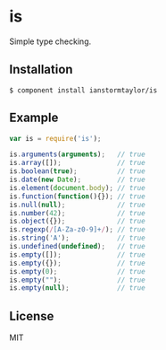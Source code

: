 # is
  
  Simple type checking.

## Installation

    $ component install ianstormtaylor/is

## Example

```js
var is = require('is');

is.arguments(arguments);   // true
is.array([]);              // true
is.boolean(true);          // true
is.date(new Date);         // true
is.element(document.body); // true
is.function(function(){}); // true
is.null(null);             // true
is.number(42);             // true
is.object({});             // true
is.regexp(/[A-Za-z0-9]+/); // true
is.string('A');            // true
is.undefined(undefined);   // true
is.empty([]);              // true
is.empty({});              // true
is.empty(0);               // true
is.empty("");              // true
is.empty(null);            // true
```

## License

  MIT
